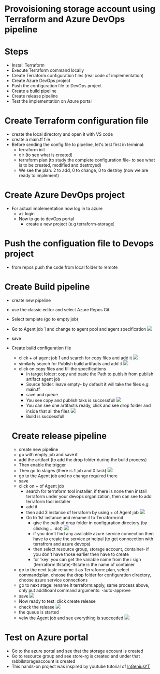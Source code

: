 # Provoisioning storage account using Terraform and Azure DevOps pipeline
# Steps
- Install Terraform
- Execute Terraform command locally
- Create Terraform configuration files (real code of implementation)
- Create Azure DevOps project
- Push the configuration file to DevOps project
- Create a build pipeline
- Create release pipeline
- Test the implementation on Azure portal

# Create Terraform configuration file
- create the local directory and open it with VS code
- create a main.tf file 
- Before sending the config file to pipeline, let's test first in terminal:
  - terraform init
  - dir (to see what is created)
  - terraform plan (to study the complete configuration file- to see what is to be created, modified and destroyed)
  - We see the plan: 2 to add, 0 to change, 0 to destroy (now we are ready to implement)
# Create Azure DevOps project
- For actual implementation now log in to azure
  - az login
  - Now to go to devOps portal
    - create a new project (e.g terraform-storage)
# Push the configuation file to Devops project
- from repos push the code from local folder to remote 
# Create Build pipeline
- create new pipeline
- use the classic editor and select Azure Repos Git
- Select template (go to empty job)
- Go to Agent job 1 and change to agent pool and agent specification ![](https://github.com/rabbilbhuiyan/AzureLearning/blob/master/Terraform/Terraform_devOps/hands-on-images/Screenshot%20(572).png)
- save
- Create build configuration file
  - click + of agent job 1 and search for copy files and add it ![](https://github.com/rabbilbhuiyan/AzureLearning/blob/master/Terraform/Terraform_devOps/hands-on-images/Screenshot%20(576).png)
  - similarly search for Publish build artifacts and add it ![](https://github.com/rabbilbhuiyan/AzureLearning/blob/master/Terraform/Terraform_devOps/hands-on-images/Screenshot%20(577).png)
  - click on copy files and fill the specifications
    - In target folder: copy and paste the Path to publsih from publish artifact agent job
    - Source folder: leave empty- by default it will take the files e.g main.tf
    - save and queue
    - You see copy and publish taks is successfull ![](https://github.com/rabbilbhuiyan/AzureLearning/blob/master/Terraform/Terraform_devOps/hands-on-images/Screenshot%20(579).png)
    - You can see one artifactis ready, click and see drop folder and inside that all the files ![](https://github.com/rabbilbhuiyan/AzureLearning/blob/master/Terraform/Terraform_devOps/hands-on-images/Screenshot%20(580).png)
    - Build is successfull

  # Create release pipeline
  - create new pipeline
  - go with empty job and save it
  - add the artifact (to add the drop folder during the build process)
  - Then enable the trigger
  - Then go to stages (there is 1 job and 0 task) ![](https://github.com/rabbilbhuiyan/AzureLearning/blob/master/Terraform/Terraform_devOps/hands-on-images/Screenshot%20(587).png)
  - go to the Agent job and no change required there
  - save 
  - click on + of Agent job 
    - search for terraform tool installer, if there is none then install terraform under your devops organization, then can see to add terraform tool installer
    - add it
    - then add 3 instance of terraform by using + of Agent job ![](https://github.com/rabbilbhuiyan/AzureLearning/blob/master/Terraform/Terraform_devOps/hands-on-images/Screenshot%20(590).png)
    - Go to 1st instance and rename it to Terraform:init
      - give the path of drop folder in configuration directory (by clicking ... dot) ![](https://github.com/rabbilbhuiyan/AzureLearning/blob/master/Terraform/Terraform_devOps/hands-on-images/Screenshot%20(591).png)
      - if you don't find any available azure service connection then have to create the service principal (to get conncection with terrafrom and azure devops)
      - then select resource group, storage account, container- if you don't have those earlier then have to create 
      - for 'key' you can get the variable name from the i sign (terrraform.tfstate)-tfstate is the name of container
  - go to the next task: rename it as Terraform: plan, select command:plan, choose the drop folder for configuration directory, choose azure service connections
  - go to next stage: rename it terraform:apply, same process above, only put additioanl command arguments: -auto-approve
  - save ![](https://github.com/rabbilbhuiyan/AzureLearning/blob/master/Terraform/Terraform_devOps/hands-on-images/Screenshot%20(593).png)
  - Now ready to test: click create release
  - check the release ![](https://github.com/rabbilbhuiyan/AzureLearning/blob/master/Terraform/Terraform_devOps/hands-on-images/Screenshot%20(595).png)
  - the queue is started
  - veiw the Agent job and see everything is succeeded ![](https://github.com/rabbilbhuiyan/AzureLearning/blob/master/Terraform/Terraform_devOps/hands-on-images/Screenshot%20(600).png)
# Test on Azure portal
  - Go to the azure portal and see that the storage account is created
  - Go to resource group and see store-rg is created and under that rabbilstorageaccount is created
  - This hands-on project was inspired by youtube tutorial of [InGeniusYT](https://www.youtube.com/watch?v=Ek6WrBPJd_4&ab_channel=InGeniusYT)
